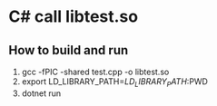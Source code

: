 # C# call libtest.so

## How to build and run
1. gcc -fPIC -shared test.cpp -o libtest.so
2. export LD_LIBRARY_PATH=$LD_LIBRARY_PATH:$PWD 
3. dotnet run 

